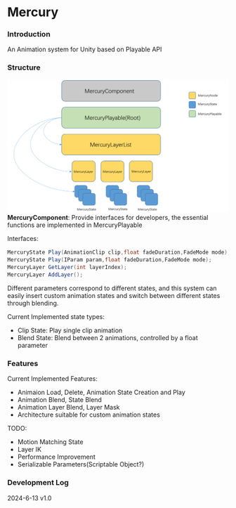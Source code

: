 # Mercury
### Introduction
An Animation system for Unity based on Playable API
### Structure
![structure](pic/structurev1.0.png)
**MercuryComponent**: Provide interfaces for developers, the essential functions are implemented in MercuryPlayable

Interfaces:
```c#
MercuryState Play(AnimationClip clip,float fadeDuration,FadeMode mode);
MercuryState Play(IParam param,float fadeDuration,FadeMode mode);
MercuryLayer GetLayer(int layerIndex);
MercuryLayer AddLayer();
```
Different parameters correspond to different states, and this system can easily insert custom animation states and switch between different states through blending.

Current Implemented state types:
- Clip State: Play single clip animation
- Blend State: Blend between 2 animations, controlled by a float parameter

### Features
Current Implemented Features:
- Animaion Load, Delete, Animation State Creation and Play
- Animation Blend, State Blend
- Animation Layer Blend, Layer Mask
- Architecture suitable for custom animation states

TODO:
- Motion Matching State
- Layer IK
- Performance Improvement
- Serializable Parameters(Scriptable Object?)

### Development Log
2024-6-13 v1.0